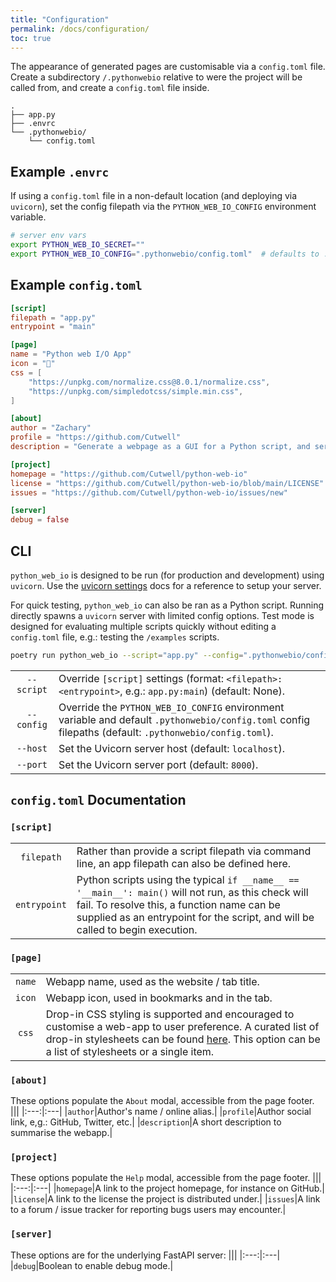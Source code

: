 ```yaml
---
title: "Configuration"
permalink: /docs/configuration/
toc: true
---
```


The appearance of generated pages are customisable via a `config.toml` file.
Create a subdirectory `/.pythonwebio` relative to were the project will be called from, and create a `config.toml` file inside.
```
.
├── app.py
├── .envrc
└── .pythonwebio/
    └── config.toml
```

## Example `.envrc`
If using a `config.toml` file in a non-default location (and deploying via `uvicorn`), set the config filepath via the `PYTHON_WEB_IO_CONFIG` environment variable. 

```bash
# server env vars
export PYTHON_WEB_IO_SECRET=""
export PYTHON_WEB_IO_CONFIG=".pythonwebio/config.toml" 	# defaults to .pythonwebio/config.toml if not set
```

## Example `config.toml`
```TOML
[script]
filepath = "app.py"
entrypoint = "main"

[page]
name = "Python web I/O App"
icon = "🎯"
css = [
    "https://unpkg.com/normalize.css@8.0.1/normalize.css",
    "https://unpkg.com/simpledotcss/simple.min.css",
]

[about]
author = "Zachary"
profile = "https://github.com/Cutwell"
description = "Generate a webpage as a GUI for a Python script, and serve from anywhere."

[project]
homepage = "https://github.com/Cutwell/python-web-io"
license = "https://github.com/Cutwell/python-web-io/blob/main/LICENSE"
issues = "https://github.com/Cutwell/python-web-io/issues/new"

[server]
debug = false
```

## CLI
`python_web_io` is designed to be run (for production and development) using `uvicorn`. Use the [uvicorn settings](https://www.uvicorn.org/settings/) docs for a reference to setup your server.

For quick testing, `python_web_io` can also be ran as a Python script. Running directly spawns a `uvicorn` server with limited config options. Test mode is designed for evaluating multiple scripts quickly without editing a `config.toml` file, e.g.: testing the `/examples` scripts.

```bash
poetry run python_web_io --script="app.py" --config=".pythonwebio/config.toml" --host="localhost" --port=8000
```

|||
|:---:|:---|
|`--script`|Override `[script]` settings (format: `<filepath>:<entrypoint>`, e.g.: `app.py:main`) (default: None).|
|`--config`|Override the `PYTHON_WEB_IO_CONFIG` environment variable and default `.pythonwebio/config.toml` config filepaths (default: `.pythonwebio/config.toml`).|
|`--host`|Set the Uvicorn server host (default: `localhost`).|
|`--port`|Set the Uvicorn server port (default: `8000`).|

## `config.toml` Documentation
### `[script]`
|||
|:---:|:---|
|`filepath`|Rather than provide a script filepath via command line, an app filepath can also be defined here.|
|`entrypoint`|Python scripts using the typical `if __name__ == '__main__': main()` will not run, as this check will fail. To resolve this, a function name can be supplied as an entrypoint for the script, and will be called to begin execution.|

### `[page]`
|||
|:---:|:---|
|`name`|Webapp name, used as the website / tab title.|
|`icon`|Webapp icon, used in bookmarks and in the tab.|
|`css`|Drop-in CSS styling is supported and encouraged to customise a web-app to user preference. A curated list of drop-in stylesheets can be found [here](https://github.com/sw-yx/spark-joy/blob/master/README.md#drop-in-css-frameworks). This option can be a list of stylesheets or a single item.|

### `[about]`
These options populate the `About` modal, accessible from the page footer.
|||
|:---:|:---|
|`author`|Author's name / online alias.|
|`profile`|Author social link, e,g.: GitHub, Twitter, etc.|
|`description`|A short description to summarise the webapp.|

### `[project]`
These options populate the `Help` modal, accessible from the page footer.
|||
|:---:|:---|
|`homepage`|A link to the project homepage, for instance on GitHub.|
|`license`|A link to the license the project is distributed under.|
|`issues`|A link to a forum / issue tracker for reporting bugs users may encounter.|

### `[server]`
These options are for the underlying FastAPI server:
|||
|:---:|:---|
|`debug`|Boolean to enable debug mode.|
